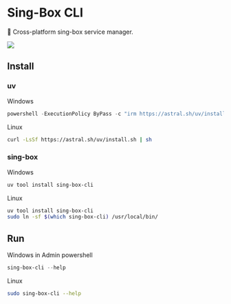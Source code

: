 # Sing-Box CLI

🎤 Cross-platform sing-box service manager.

![](assets/image.png)

## Install

### uv

Windows

```powershell
powershell -ExecutionPolicy ByPass -c "irm https://astral.sh/uv/install.ps1 | iex"
```

Linux

```bash
curl -LsSf https://astral.sh/uv/install.sh | sh
```

### sing-box

Windows

```powershell
uv tool install sing-box-cli
```

Linux

```bash
uv tool install sing-box-cli
sudo ln -sf $(which sing-box-cli) /usr/local/bin/
```

## Run

Windows in Admin powershell

```powershell
sing-box-cli --help
```

Linux

```bash
sudo sing-box-cli --help
```

